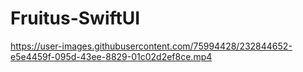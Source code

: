 # Fruitus-SwiftUI



https://user-images.githubusercontent.com/75994428/232844652-e5e4459f-095d-43ee-8829-01c02d2ef8ce.mp4


